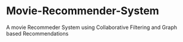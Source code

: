 # Movie-Recommender-System
A movie Recommeder System using Collaborative Filtering and Graph based Recommendations 
